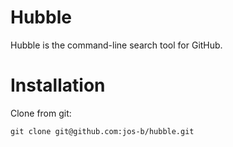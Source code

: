 # Hubble

Hubble is the command-line search tool for GitHub.

# Installation

Clone from git:

```
git clone git@github.com:jos-b/hubble.git
```
